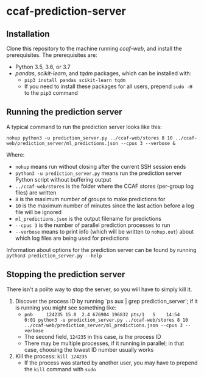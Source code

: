 # ccaf-prediction-server

## Installation

Clone this repository to the machine running _ccaf-web_, and install the prerequisites. The prerequisites are:

* Python 3.5, 3.6, or 3.7
* _pandas_, _scikit-learn_, and _tqdm_ packages, which can be installed with:
    * `pip3 install pandas scikit-learn tqdm`
    * If you need to install these packages for all users, prepend `sudo -H ` to the `pip3` command

## Running the prediction server

A typical command to run the prediction server looks like this:

`nohup python3 -u prediction_server.py ../ccaf-web/stores 8 10 ../ccaf-web/prediction_server/ml_predictions.json --cpus 3 --verbose &`

Where:

* `nohup` means run without closing after the current SSH session ends
* `python3 -u prediction_server.py` means run the prediction server Python script without buffering output
* `../ccaf-web/stores` is the folder where the CCAF stores (per-group log files) are written
* `8` is the maximum number of groups to make predictions for
* `10` is the maximum number of minutes since the last action before a log file will be ignored
* `ml_predictions.json` is the output filename for predictions
* `--cpus 3` is the number of parallel prediction processes to run
* `--verbose` means to print info (which will be written to `nohup.out`) about which log files are being used for predictions

Information about options for the prediction server can be found by running `python3 prediction_server.py --help`

## Stopping the prediction server

There isn't a polite way to stop the server, so you will have to simply kill it.

1. Discover the process ID by running `ps aux | grep prediction_server'; if it is running you might see something like:
    * `pnb     124235 15.0  2.4 676904 196832 pts/1   S    14:54   0:01 python3 -u prediction_server.py ../ccaf-web/stores 8 10 ../ccaf-web/prediction_server/ml_predictions.json --cpus 3 --verbose`
    * The second field, `124235` in this case, is the process ID
    * There may be multiple processes, if it running in parallel; in that case, choosing the lowest ID number usually works
2. Kill the process: `kill 124235`
    * If the process was started by another user, you may have to prepend the `kill` command with `sudo `
